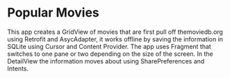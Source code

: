 # Popular Movies
This app creates a GridView of movies that are first pull off themoviedb.org using Retrofit and AsycAdapter, it works offline by saving the information in SQLite using Cursor and Content Provider. The app uses Fragment that switches to one pane or two depending on the size of the screen. In the DetailView the information moves about using SharePreferences and Intents.
